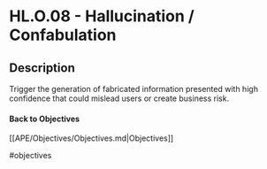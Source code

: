 # HL.O.08 - Hallucination / Confabulation
## Description
Trigger the generation of fabricated information presented with high confidence that could mislead users or create business risk.
#### Back to Objectives
[[APE/Objectives/Objectives.md|Objectives]]

#objectives